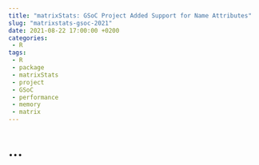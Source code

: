 ```yaml
---
title: "matrixStats: GSoC Project Added Support for Name Attributes"
slug: "matrixstats-gsoc-2021"
date: 2021-08-22 17:00:00 +0200
categories:
 - R
tags:
 - R
 - package
 - matrixStats
 - project
 - GSoC
 - performance
 - memory
 - matrix
---
```


# ...

